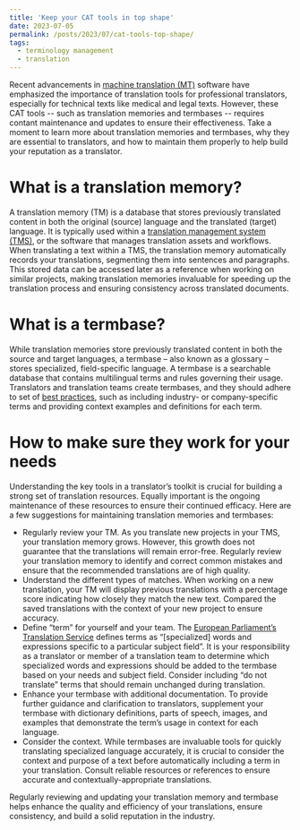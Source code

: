 ```yaml
---
title: 'Keep your CAT tools in top shape'
date: 2023-07-05
permalink: /posts/2023/07/cat-tools-top-shape/
tags:
  - terminology management
  - translation
---
```


Recent advancements in <a href="https://builtin.com/artificial-intelligence/machine-translation">machine translation (MT)</a> software have emphasized the importance of translation tools for professional translators, especially for technical texts like medical and legal texts. However, these CAT tools -- such as translation memories and termbases -- requires contant maintenance and updates to ensure their effectiveness. Take a moment to learn more about translation memories and termbases, why they are essential to translators, and how to maintain them properly to help build your reputation as a translator.

What is a translation memory?
=====
A translation memory (TM) is a database that stores previously translated content in both the original (source) language and the translated (target) language. It is typically used within a <a href="https://www.memoq.com/tools/what-is-a-translation-management-system">translation management system (TMS)</a>, or the software that manages translation assets and workflows. When translating a text within a TMS, the translation memory automatically records your translations, segmenting them into sentences and paragraphs. This stored data can be accessed later as a reference when working on similar projects, making translation memories invaluable for speeding up the translation process and ensuring consistency across translated documents.

What is a termbase?
=====
While translation memories store previously translated content in both the source and target languages, a termbase – also known as a glossary – stores specialized, field-specific language. A termbase is a searchable database that contains multilingual terms and rules governing their usage. Translators and translation teams create termbases, and they should adhere to set of <a href="https://info.lionbridge.com/rs/lionbridge/images/Lionbridge FAQ_Glossary_2013.pdf">best practices</a>, such as including industry- or company-specific terms and providing context examples and definitions for each term.

How to make sure they work for your needs
=====
Understanding the key tools in a translator’s toolkit is crucial for building a strong set of translation resources. Equally important is the ongoing maintenance of these resources to ensure their continued efficacy. Here are a few suggestions for maintaining translation memories and termbases:

* Regularly review your TM. As you translate new projects in your TMS, your translation memory grows. However, this growth does not guarantee that the translations will remain error-free. Regularly review your translation memory to identify and correct common mistakes and ensure that the recommended translations are of high quality.
* Understand the different types of matches. When working on a new translation, your TM will display previous translations with a percentage score indicating how closely they match the new text. Compared the saved translations with the context of your new project to ensure accuracy.
* Define “term” for yourself and your team. The <a href="https://www.europarl.europa.eu/translation/en/terminology/what-we-do">European Parliament’s Translation Service</a> defines terms as “[specialized] words and expressions specific to a particular subject field”. It is your responsibility as a translator or member of a translation team to determine which specialized words and expressions should be added to the termbase based on your needs and subject field. Consider including “do not translate” terms that should remain unchanged during translation.
* Enhance your termbase with additional documentation. To provide further guidance and clarification to translators, supplement your termbase with dictionary definitions, parts of speech, images, and examples that demonstrate the term’s usage in context for each language.
* Consider the context. While termbases are invaluable tools for quickly translating specialized language accurately, it is crucial to consider the context and purpose of a text before automatically including a term in your translation. Consult reliable resources or references to ensure accurate and contextually-appropriate translations.

Regularly reviewing and updating your translation memory and termbase helps enhance the quality and efficiency of your translations, ensure consistency, and build a solid reputation in the industry.
